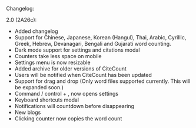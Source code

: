 Changelog:

2.0 (2A26c): 
- Added changelog
- Support for Chinese, Japanese, Korean (Hangul), Thai, Arabic, Cyrillic, Greek, Hebrew, Devanagari, Bengali and Gujarati word counting.
- Dark mode support for settings and citations modal
- Counters take less space on mobile
- Settings menu is now resizable
- Added archive for older versions of CiteCount
- Users will be notified when CiteCount has been updated
- Support for drag and drop (Only word files supported currently. This will be expanded soon.)
- Command / control + , now opens settings
- Keyboard shortcuts modal
- Notifications will countdown before disappearing
- New blogs
- Clicking counter now copies the word count
